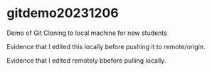 # gitdemo20231206
Demo of Git Cloning to local machine for new students

Evidence that I edited this locally before pushing it to remote/origin. 

Evidence that I edited remotely bbefore pulling locally. 
